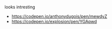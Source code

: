 looks intresting
- https://codepen.io/anthonydugois/pen/mewdyZ
- https://codepen.io/explosion/pen/YGApwd
